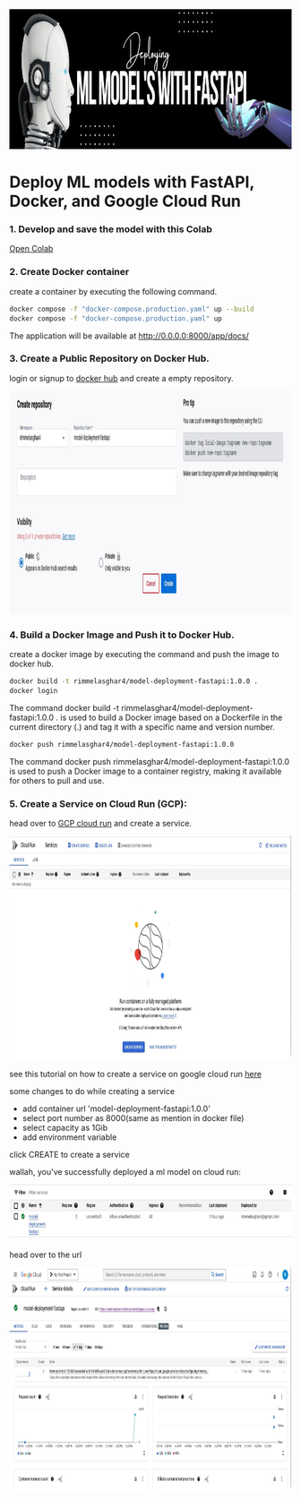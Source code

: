 <img src="https://github.com/rimmelasghar/Deploy-ML-FastAPI/blob/main/img/ML.jpg" alt="Girl in a jacket" width="1000" height="250">

# Deploy ML models with FastAPI, Docker, and Google Cloud Run

### 1. Develop and save the model with this Colab

[Open Colab](https://colab.research.google.com/drive/1uaALcaatvxOu42IhQA4r0bahfdpw-Z7v?usp=sharing)

### 2. Create Docker container

create a container by executing the following command.
```bash
docker compose -f "docker-compose.production.yaml" up --build
docker compose -f "docker-compose.production.yaml" up
```

The application will be available at http://0.0.0.0:8000/app/docs/

### 3. Create a Public Repository on Docker Hub.

login or signup to [docker hub](https://hub.docker.com/) and create a empty repository.

<img src="https://github.com/rimmelasghar/Deploy-ML-FastAPI/blob/main/img/dockerhub-repository.jpg" alt="creating a repository on docker hub" width="1000" height="400">

### 4. Build a Docker Image and Push it to Docker Hub.

create a docker image by executing the command and push the image to docker hub.

```bash
docker build -t rimmelasghar4/model-deployment-fastapi:1.0.0 .
docker login

```
The command docker build -t rimmelasghar4/model-deployment-fastapi:1.0.0 . is used to build a Docker image based on a Dockerfile in the current directory (.) and tag it with a specific name and version number.

```bash
docker push rimmelasghar4/model-deployment-fastapi:1.0.0
```
The command docker push rimmelasghar4/model-deployment-fastapi:1.0.0 is used to push a Docker image to a container registry, making it available for others to pull and use. 

### 5. Create a Service on Cloud Run (GCP):
head over to [GCP cloud run](https://console.cloud.google.com/run) and create a service.

<img src="https://github.com/rimmelasghar/Deploy-ML-FastAPI/blob/main/img/cloud-run-interface.jpg" alt="creating a service on cloud run" width="1000" height="400">

see this tutorial on how to create a service on google cloud run 
[here](https://www.cyberithub.com/how-to-create-service-in-google-cloud-run-using-6-easy-steps/)

some changes to do while creating a service
 - add container url 'model-deployment-fastapi:1.0.0'
 - select port number as 8000(same as mention in docker file)
 - select capacity as 1Gib
 - add environment variable

 click CREATE to create a service

wallah, you've successfully deployed a ml model on cloud run:


<img src="https://github.com/rimmelasghar/Deploy-ML-FastAPI/blob/main/img/cloud-run-created.jpg" alt="creating a service on cloud run" width="1000" height="100">

head over to the url

<img src="https://github.com/rimmelasghar/Deploy-ML-FastAPI/blob/main/img/cloud-run-deployed.jpg" alt="creating a service on cloud run" width="1000" height="400">
